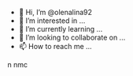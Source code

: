 - 👋 Hi, I’m @olenalina92
- 👀 I’m interested in ...
- 🌱 I’m currently learning ...
- 💞️ I’m looking to collaborate on ...
- 📫 How to reach me ...

<!---
olenalina92/olenalina92 is a ✨ special ✨ repository because its `README.md` (this file) appears on your GitHub profile.
You can click the Prevhhliew link to take a look at your changes.
--->
n nmc
